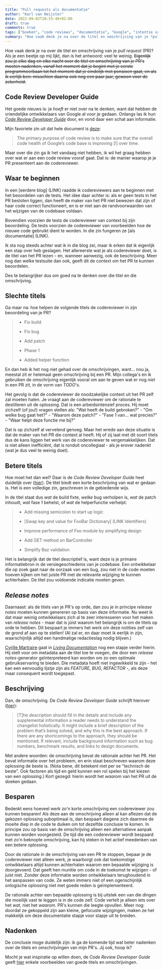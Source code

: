 ```yaml
---
title: "Pull requests als documentatie"
author: "Karl van Heijster"
date: 2022-09-02T10:53:48+02:00
draft: true
comments: true
tags: ["boeken", "code reviews", "documentatie", "Google", "intentie van code", "naamgeving", "productiviteit", "pull requests", "samenwerking"]
summary: "Hoe vaak denk je na over de titel en omschrijving van je *pull request*? Als je een beetje op mij lijkt, dan is het antwoord: veel te weinig. Het goede nieuws is: je *hoeft* er niet over na te denken, want dat hebben de vriendelijke ontwikkelaars van Google al voor je gedaan. Onlangs las ik hun *Code Review Developer Guide* door, en vond daar een schat aan informatie."
---
```


Hoe vaak denk je na over de titel en omschrijving van je *pull request* (PR)? Als je een beetje op mij lijkt, dan is het antwoord: veel te weinig. ~~Eigenlijk zou je elke dag en elke nacht over de titel en omschrijving van je PR's moeten nadenken, vanaf het moment dat je begint met je eerste programmeerbaan tot het moment dat je eindelijk met pensioen gaat, en als ik eerlijk ben: misschien daarna ook nog een paar jaar, gewoon voor de zekerheid.~~


## Code Review Developer Guide


Het goede nieuws is: je *hoeft* er niet over na te denken, want dat hebben de vriendelijke ontwikkelaars van Google al voor je gedaan. Onlangs las ik hun [*Code Review Developer Guide*](https://google.github.io/eng-practices/review/) door, en vond daar een schat aan informatie.


Mijn favoriete zin uit dat hele document is [deze](https://google.github.io/eng-practices/review/reviewer/standard.html):


> The primary purpose of code review is to make sure that the overall code health of Google’s code base is improving [!] over time.


Maar over die zin ga ik het vandaag niet hebben, ik wil het graag hebben over wat er aan een code review vooraf gaat. Dat is: de manier waarop je je PR presenteert aan de codereviewer.


## Waar te beginnen


In een [eerdere blog] (LINK) raadde ik codereviewers aan te beginnen met het beoordelen van de tests. Het idee daar achter is: als er geen tests in het PR besloten liggen, dan heeft de maker van het PR niet bewezen dat zijn of haar code correct functioneert, en is er niet aan de randvoorwaarden van het wijzigen van de codebase voldaan. 


Bovendien voorzien de tests de codereviewer van context bij zijn beoordeling. De tests voorzien de codereviewer van voorbeelden hoe de nieuwe code gebruikt dient te worden. In die zin fungeren ze [als documentatie] (LINK).


Ik sta nog steeds achter wat ik in die blog zei, maar ik erken dat ik eigenlijk een stap over heb geslagen. Het allereerste wat je als codereviewer doet, is de titel van het PR lezen - en, wanneer aanwezig, ook de beschrijving. Meer nog dan welke testsuite dan ook, geeft dit de context om het PR te kunnen beoordelen.


Des te belangrijker dus om goed na te denken over die titel en die omschrijving.


## Slechte titels


Ga maar na: hoe helpen de volgende titels de codereviewer in zijn beoordeling van je PR?


> - Fix build
>
> - Fix bug
>
> - Add patch
>
> - Phase 1
>
> - Added helper function


En dan heb ik het nog niet gehad over de omschrijvingen, want... nou ja, meestal zit er helemaal geen omschrijving bij een PR. Mijn collega's en ik gebruiken de omschrijving eigenlijk vooral om aan te geven wat er nog *niet* in een PR zit, in de vorm van *TODO*'s.


Het gevolg is dat de codereviewer de noodzakelijke context uit het PR zelf zal moeten halen. Je vraagt aan de codereviewer om de rationale te destilleren uit de oplossing. Dat is een arbeidsintensief proces. Hij moet zichzelf (of jou!) vragen stellen als: "Wat heeft de build gebroken?" - "Om welke bug gaat het?" - "Waarom deze patch?" - "Fase 1 van... wat precies?" - "Waar helpt deze functie me bij?"


Dat is op zichzelf al vervelend genoeg. Maar het wrede aan deze situatie is dat de maker van het PR die context al heeft. Hij of zij laat met dit soort titels dus de kans liggen het werk van de codereviewer te vergemakkelijken. Dat is niet alleen inefficiënt, dat is ronduit oncollegiaal - als je erover nadenkt (wat je dus veel te weinig doet).


## Betere titels


Hoe moet het dan wel? Daar is de *Code Review Developer Guide* heel duidelijk over ([hier](https://google.github.io/eng-practices/review/developer/cl-descriptions.html#firstline)). De titel biedt een korte beschrijving van wat er gedaan is. Het is een volledige zin, geschreven in de gebiedende wijs.


In de titel staat dus *wat* de build fixte, *welke* bug verholpen is, *wat* de patch inhoudt, *wat* fase 1 behelst, of *wat* de helperfunctie verhelpt:


> - Add missing semicolon to start up logic
>
> - [Swap key and value for FooBar Dictionary] (LINK Identifiers)
>
> - Improve performance of Foo module by simplifying design
> 
> - Add GET method on BarController
>
> - Simplify Baz validation


Het is belangrijk dat de titel descriptief is, want deze is je primaire informatiebron in de versiegeschiedenis van je codebase. Een ontwikkelaar die op zoek gaat naar de oorzaak van een bug, zou niet in de code moeten hoeven kijken om het juiste PR met de relevante wijziging te kunnen achterhalen. De titel zou voldoende indicatie moeten geven.


## *Release notes*


Daarnaast: als de titels van je PR's op orde, dan zou je in principe *release notes* moeten kunnen genereren op basis van deze informatie. Nu weet ik dat maar weinig ontwikkelaars zich al te zeer interesseren voor het maken van *release notes* - maar dat is júist waarom het belangrijk is om de titels op orde te hebben. Dit bespaart je immers het werk om deze notities zelf van de grond af aan op te stellen! (Al zal er, en daar moet ik eerlijk in zijn, waarschijnlijk altijd een handmatige redactieslag nodig blijven.)


[Cyrille Martraire](http://cyrille.martraire.com/) gaat in [*Living Documentation*](https://www.oreilly.com/library/view/living-documentation-continuous/9780134689418/) nog een stapje verder hierin. Hij stelt voor om metadata aan de titel toe te voegen, die door een *release notes*-generator geïnterpreteerd kan worden om zo een optimale gebruikservaring te bieden. Die metadata hoeft niet ingewikkeld te zijn - het kan een eenvoudig lijstje zijn als *FEATURE*, *BUG*, *REFACTOR* -, als deze maar consequent wordt toegepast. 


## Beschrijving


Dan, de omschrijving. De *Code Review Developer Guide* schrijft hierover ([hier](https://google.github.io/eng-practices/review/developer/cl-descriptions.html#informative)):


> [T]he description should fill in the details and include any supplemental information a reader needs to understand the changelist holistically. It might include a brief description of the problem that’s being solved, and why this is the best approach. If there are any shortcomings to the approach, they should be mentioned. If relevant, include background information such as bug numbers, benchmark results, and links to design documents.


Met andere woorden: de omschrijving bevat de rationale achter het PR. Het bevat informatie over het probleem, en erin staat beschreven waarom deze oplossing de beste is. (Nota bene, dit betekent niet per se "technisch de beste". Ook factoren als tijd en geld kunnen een rol spelen bij het kiezen van een oplossing.) Kort gezegd: hierin wordt het *waarom* van het PR uit de doeken gedaan.


## Besparen


Bedenkt eens hoeveel werk zo'n korte omschrijving een codereviewer zou kunnen besparen! Als deze aan de omschrijving alleen al kan aflezen dat de gekozen oplossing suboptimaal is, dan bespaart diegene zich daarmee de moeite diep in de code te duiken om tot dezelfde conclusie te komen. In principe zou op basis van de omschrijving alleen een alternatieve aanpak kunnen worden voorgesteld. De tijd die een codereviewer wordt bespaard met zo'n beknopte omschrijving, kan hij steken in het actief meedenken van een betere oplossing.


Door de rationale in de omschrijving van een PR te stoppen, bepaar je de codereviewer niet alleen werk, je waarborgt ook dat toekomstige ontwikkelaars altijd kunnen achterhalen waarom een bepaalde wijziging is doorgevoerd. Dat geeft hen munitie om code in de toekomst te wijzigen - of juist niet. Zonder deze informatie worden ontwikkelaars terughoudend in het aanpassen van code. Ze weten immers niet of een ogenschijnlijk onlogische oplossing niet met goede reden is geïmplementeerd.


De rationale achter een bepaalde oplossing is bij uitstek een van die dingen die moeilijk vast te leggen is in de code zelf. Code vertelt je alleen iets over het *wat*, niet het *waarom*. PR's kunnen die leegte opvullen. Meer nog: doordat ze gekoppeld zijn aan kleine, gefocuste wijzigingen, maken ze het makkelijk om deze documentatie stapje voor stapje uit te breiden.


## Nadenken


De conclusie moge duidelijk zijn: ik ga de komende tijd wat beter nadenken over de titels en omschrijvingen van mijn PR's. Jij ook, hoop ik?


Mocht je wat inspiratie op willen doen, de *Code Review Developer Guide* geeft [hier](https://google.github.io/eng-practices/review/developer/cl-descriptions.html#good) enkele voorbeelden van goede titels en omschrijvingen.
